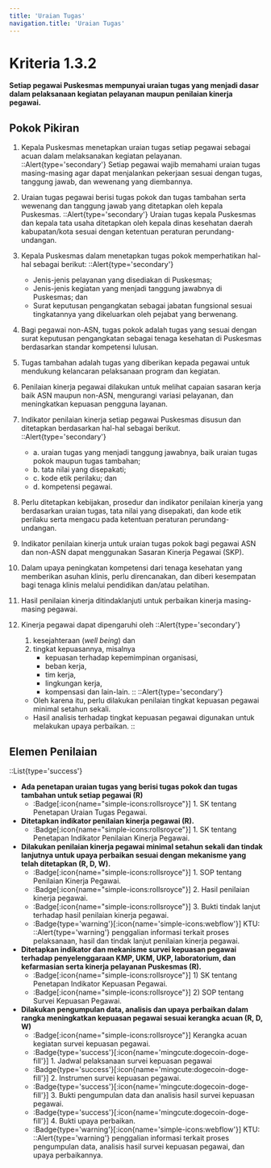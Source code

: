 ```yaml
---
title: 'Uraian Tugas'
navigation.title: 'Uraian Tugas'
---
```

# Kriteria 1.3.2 
**Setiap pegawai Puskesmas mempunyai uraian tugas yang menjadi dasar dalam pelaksanaan kegiatan pelayanan maupun penilaian kinerja pegawai.** 
## Pokok Pikiran 
1. Kepala Puskesmas menetapkan uraian tugas setiap pegawai sebagai acuan dalam melaksanakan kegiatan pelayanan. 
    ::Alert{type='secondary'}
      Setiap pegawai wajib memahami uraian tugas masing-masing agar dapat menjalankan pekerjaan sesuai dengan tugas, tanggung jawab, dan wewenang yang diembannya. 
2. Uraian tugas pegawai berisi tugas pokok dan tugas tambahan serta wewenang dan tanggung jawab yang ditetapkan oleh kepala Puskesmas. 
    ::Alert{type='secondary'}
    Uraian  tugas kepala Puskesmas dan kepala tata usaha ditetapkan oleh kepala dinas kesehatan daerah kabupatan/kota sesuai dengan ketentuan peraturan perundang- undangan. 
3. Kepala Puskesmas dalam menetapkan tugas pokok memperhatikan hal-hal sebagai berikut: 
    ::Alert{type='secondary'}
    - Jenis-jenis pelayanan yang disediakan di Puskesmas; 
    - Jenis-jenis kegiatan yang menjadi tanggung jawabnya di Puskesmas; dan 
    - Surat keputusan pengangkatan sebagai jabatan fungsional sesuai tingkatannya yang dikeluarkan oleh pejabat yang berwenang. 
   
4. Bagi pegawai non-ASN, tugas pokok adalah tugas yang sesuai dengan surat keputusan pengangkatan sebagai tenaga kesehatan di Puskesmas berdasarkan standar kompetensi lulusan. 
5. Tugas tambahan adalah tugas yang diberikan kepada pegawai untuk mendukung kelancaran pelaksanaan program dan kegiatan. 
6. Penilaian kinerja pegawai dilakukan untuk melihat capaian sasaran kerja baik ASN maupun non-ASN, mengurangi variasi pelayanan, dan meningkatkan kepuasan pengguna layanan. 
7. Indikator penilaian kinerja setiap pegawai Puskesmas disusun dan ditetapkan berdasarkan hal-hal sebagai berikut. 
    ::Alert{type='secondary'}
    - a. uraian tugas yang menjadi tanggung jawabnya, baik  uraian tugas pokok maupun tugas  tambahan; 
    - b. tata nilai yang disepakati; 
    - c. kode etik perilaku; dan 
    - d. kompetensi pegawai. 
8. Perlu ditetapkan kebijakan, prosedur dan indikator penilaian kinerja yang berdasarkan uraian tugas, tata nilai yang disepakati, dan kode etik perilaku serta mengacu pada ketentuan peraturan perundang- undangan. 
9.  Indikator penilaian kinerja untuk uraian tugas pokok bagi pegawai ASN dan non-ASN dapat menggunakan Sasaran Kinerja Pegawai (SKP). 
10. Dalam upaya peningkatan kompetensi dari tenaga kesehatan yang memberikan asuhan klinis, perlu direncanakan, dan diberi kesempatan bagi tenaga klinis melalui pendidikan dan/atau pelatihan. 
11. Hasil penilaian kinerja ditindaklanjuti untuk perbaikan kinerja masing-masing pegawai. 
12. Kinerja pegawai dapat dipengaruhi oleh 
    ::Alert{type='secondary'}
    1. kesejahteraan (*well being*) dan 
    1. tingkat kepuasannya, misalnya 
         - kepuasan terhadap kepemimpinan organisasi, 
         - beban kerja, 
         - tim kerja, 
         - lingkungan kerja, 
         - kompensasi dan lain-lain. 
    ::
    ::Alert{type='secondary'}
    - Oleh karena itu, perlu dilakukan penilaian tingkat kepuasan pegawai minimal setahun sekali. 
    - Hasil analisis terhadap tingkat kepuasan pegawai digunakan untuk melakukan upaya perbaikan. 
    ::
## Elemen Penilaian 
::List{type='success'}
- **Ada penetapan uraian tugas yang berisi tugas pokok dan tugas tambahan untuk setiap pegawai (R)**  
    - :Badge[:icon{name="simple-icons:rollsroyce"}] 1. SK tentang Penetapan Uraian Tugas Pegawai. 
- **Ditetapkan indikator penilaian kinerja pegawai (R).**  
    - :Badge[:icon{name="simple-icons:rollsroyce"}] 1. SK tentang Penetapan Indikator Penilaian Kinerja Pegawai. 
- **Dilakukan penilaian kinerja pegawai minimal setahun sekali dan tindak lanjutnya untuk upaya perbaikan sesuai dengan mekanisme yang telah ditetapkan (R, D, W).**  
    - :Badge[:icon{name="simple-icons:rollsroyce"}] 1. SOP tentang Penilaian Kinerja Pegawai. 
    - :Badge[:icon{name="simple-icons:rollsroyce"}] 2. Hasil penilaian kinerja pegawai. 
    - :Badge[:icon{name="simple-icons:rollsroyce"}] 3. Bukti tindak lanjut terhadap hasil penilaian kinerja pegawai. 
    - :Badge{type='warning'}[:icon{name='simple-icons:webflow'}] KTU: 
      ::Alert{type='warning'} 
      penggalian informasi terkait proses pelaksanaan, hasil dan tindak lanjut penilaian kinerja pegawai. 
- **Ditetapkan indikator dan mekanisme survei kepuasan pegawai terhadap penyelenggaraan KMP, UKM, UKP, laboratorium, dan kefarmasian serta kinerja pelayanan Puskesmas (R).** 
    - :Badge[:icon{name="simple-icons:rollsroyce"}] 1) SK tentang Penetapan Indikator Kepuasan Pegawai. 
    - :Badge[:icon{name="simple-icons:rollsroyce"}] 2) SOP tentang Survei Kepuasan Pegawai. 
- **Dilakukan pengumpulan data, analisis dan upaya perbaikan dalam rangka meningkatkan kepuasan pegawai sesuai kerangka acuan (R, D, W)**  
    - :Badge[:icon{name="simple-icons:rollsroyce"}] Kerangka acuan kegiatan survei kepuasan pegawai. 
    - :Badge{type='success'}[:icon{name='mingcute:dogecoin-doge-fill'}] 1. Jadwal pelaksanaan survei kepuasan pegawai 
    - :Badge{type='success'}[:icon{name='mingcute:dogecoin-doge-fill'}] 2. Instrumen survei kepuasan pegawai. 
    - :Badge{type='success'}[:icon{name='mingcute:dogecoin-doge-fill'}] 3. Bukti pengumpulan data dan analisis hasil survei kepuasan pegawai. 
    - :Badge{type='success'}[:icon{name='mingcute:dogecoin-doge-fill'}] 4. Bukti upaya perbaikan. 
    - :Badge{type='warning'}[:icon{name='simple-icons:webflow'}] KTU: 
      ::Alert{type='warning'} 
      penggalian informasi terkait proses pengumpulan data, analisis hasil survei kepuasan pegawai, dan upaya perbaikannya. 